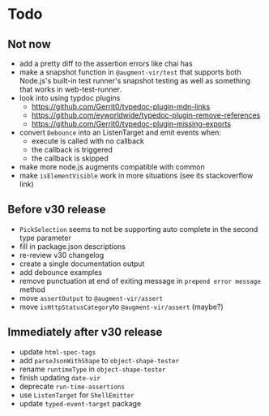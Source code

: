 # Todo

## Not now

-   add a pretty diff to the assertion errors like chai has
-   make a snapshot function in `@augment-vir/test` that supports both Node.js's built-in test runner's snapshot testing as well as something that works in web-test-runner.
-   look into using typdoc plugins
    -   https://github.com/Gerrit0/typedoc-plugin-mdn-links
    -   https://github.com/eyworldwide/typedoc-plugin-remove-references
    -   https://github.com/Gerrit0/typedoc-plugin-missing-exports
-   convert `Debounce` into an ListenTarget and emit events when:
    -   execute is called with no callback
    -   the callback is triggered
    -   the callback is skipped
-   make more node.js augments compatible with common
-   make `isElementVisible` work in more situations (see its stackoverflow link)

## Before v30 release

-   `PickSelection` seems to not be supporting auto complete in the second type parameter
-   fill in package.json descriptions
-   re-review v30 changelog
-   create a single documentation output
-   add debounce examples
-   remove punctuation at end of exiting message in `prepend error message` method
-   move `assertOutput` to `@augment-vir/assert`
-   move `isHttpStatusCategory`to `@augment-vir/assert` (maybe?)

## Immediately after v30 release

-   update `html-spec-tags`
-   add `parseJsonWithShape` to `object-shape-tester`
-   rename `runtimeType` in `object-shape-tester`
-   finish updating `date-vir`
-   deprecate `run-time-assertions`
-   use `ListenTarget` for `ShellEmitter`
-   update `typed-event-target` package
